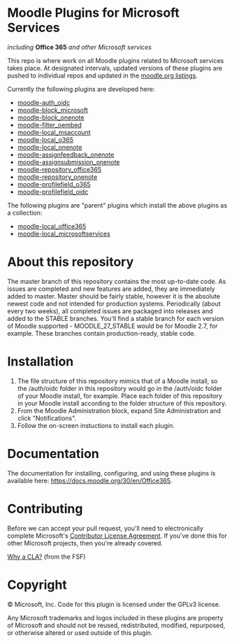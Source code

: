 # Moodle Plugins for Microsoft Services
*including* **Office 365** *and other Microsoft services*

This repo is where work on all Moodle plugins related to Microsoft services takes place. At designated intervals, updated versions of these plugins are pushed to individual repos and updated in the [moodle.org listings](https://moodle.org/plugins).

Currently the following plugins are developed here:

- [moodle-auth_oidc](https://github.com/Microsoft/moodle-auth_oidc)
- [moodle-block_microsoft](https://github.com/Microsoft/moodle-block_microsoft)
- [moodle-block_onenote](https://github.com/Microsoft/moodle-block_onenote)
- [moodle-filter_oembed](https://github.com/Microsoft/moodle-filter_oembed)
- [moodle-local_msaccount](https://github.com/Microsoft/moodle-local_msaccount)
- [moodle-local_o365](https://github.com/Microsoft/moodle-local_o365)
- [moodle-local_onenote](https://github.com/Microsoft/moodle-local_onenote)
- [moodle-assignfeedback_onenote](https://github.com/Microsoft/moodle-assignfeedback_onenote)
- [moodle-assignsubmission_onenote](https://github.com/Microsoft/moodle-assignsubmission_onenote)
- [moodle-repository_office365](https://github.com/Microsoft/moodle-repository_office365)
- [moodle-repository_onenote](https://github.com/Microsoft/moodle-repository_onenote)
- [moodle-profilefield_o365](https://github.com/Microsoft/moodle-profilefield_o365)
- [moodle-profilefield_oidc](https://github.com/Microsoft/moodle-profilefield_oidc)

The following plugins are "parent" plugins which install the above plugins as a collection:

- [moodle-local_office365](https://github.com/Microsoft/moodle-local_office365)
- [moodle-local_microsoftservices](https://github.com/Microsoft/moodle-local_microsoftservices)

# About this repository
The master branch of this repository contains the most up-to-date code. As issues are completed and new features are added, they are immediately added to master. Master should be fairly stable, however it is the absolute newest code and not intended for production systems. Periodically (about every two weeks), all completed issues are packaged into releases and added to the STABLE branches. You'll find a stable branch for each version of Moodle supported - MOODLE_27_STABLE would be for Moodle 2.7, for example. These branches contain production-ready, stable code.

# Installation
1. The file structure of this repository mimics that of a Moodle install, so the /auth/oidc folder in this repository would go in the /auth/oidc folder of your Moodle install, for example. Place each folder of this repository in your Moodle install according to the folder structure of this repository.
2. From the Moodle Administration block, expand Site Administration and click "Notifications".
3. Follow the on-screen instuctions to install each plugin.

# Documentation

The documentation for installing, configuring, and using these plugins is available here: https://docs.moodle.org/30/en/Office365.

# Contributing

Before we can accept your pull request, you'll need to electronically complete Microsoft's [Contributor License Agreement](https://cla.microsoft.com/). If you've done this for other Microsoft projects, then you're already covered.

[Why a CLA?](https://www.gnu.org/licenses/why-assign.html) (from the FSF)

# Copyright

&copy; Microsoft, Inc.  Code for this plugin is licensed under the GPLv3 license.

Any Microsoft trademarks and logos included in these plugins are property of Microsoft and should not be reused, redistributed, modified, repurposed, or otherwise altered or used outside of this plugin.
